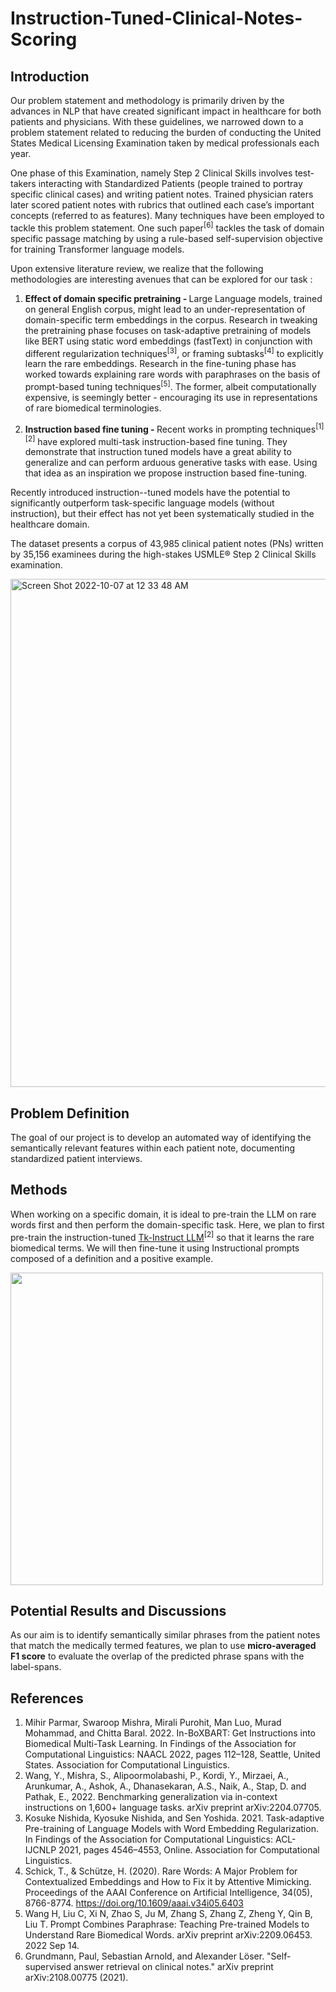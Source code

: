 # Instruction-Tuned-Clinical-Notes-Scoring


## Introduction
Our problem statement and methodology is  primarily driven by the advances in NLP that have created significant impact in healthcare for both patients and physicians.
With these guidelines, we narrowed down to a problem statement related to reducing the burden of conducting the United States Medical Licensing Examination taken by medical professionals each year. 

One phase of this Examination, namely Step 2 Clinical Skills involves test-takers interacting with Standardized Patients (people trained to portray specific clinical cases) and writing  patient notes. Trained physician raters later scored patient notes with rubrics that outlined each case’s important concepts (referred to as features).
Many techniques have been employed to tackle this problem statement. One such paper<sup>[6]</sup> tackles the task of domain specific passage matching by using a rule-based self-supervision objective for training Transformer language models.


Upon extensive literature review, we realize that the following methodologies are interesting avenues that can be explored for our task :
1. <b>Effect of domain specific pretraining - </b>Large Language models, trained on general English corpus, might lead to an under-representation of domain-specific term embeddings in the corpus. Research in tweaking the pretraining phase focuses on task-adaptive pretraining of models like BERT using static word embeddings (fastText) in conjunction with different regularization techniques<sup>[3]</sup>, or framing subtasks<sup>[4]</sup> to explicitly learn the rare embeddings. Research in the fine-tuning phase has worked towards explaining rare words with paraphrases on the basis of prompt-based tuning techniques<sup>[5]</sup>. The former, albeit computationally expensive, is seemingly better - encouraging its use in representations of rare biomedical terminologies. 

2. <b>Instruction based fine tuning - </b>Recent works in prompting techniques<sup>[1][2]</sup> have explored multi-task instruction-based fine tuning. They demonstrate that instruction tuned models have a great ability to generalize and can perform arduous generative tasks with ease. Using that idea as an inspiration we propose instruction based fine-tuning. 

Recently introduced instruction--tuned models have the potential to significantly outperform task-specific language models (without instruction), but their effect has not yet been systematically studied in the healthcare domain. 

The dataset presents a corpus of 43,985 clinical patient notes (PNs) written by 35,156 examinees during the high-stakes USMLE® Step 2 Clinical Skills examination.

<!-- [
<img width="813" alt="Screen Shot 2022-10-07 at 12 33 48 AM" src="[https://raw.githubusercontent.com/samaksh97/Instruction-Tuned-Clinical-Notes-Scoring/main/Pictures/label.png?token=GHSAT0AAAAAABZOHZTDU4D7DVOQDBXKLJAQY2A5JMA](https://user-images.githubusercontent.com/65465058/194675093-ab31dfe7-240f-4d50-9e4b-aa249b7c9d61.png">
](url) -->

[
<img width="813" alt="Screen Shot 2022-10-07 at 12 33 48 AM" src="https://raw.githubusercontent.com/samaksh97/Instruction-Tuned-Clinical-Notes-Scoring/main/Pictures/label.png?token=GHSAT0AAAAAABZV3HB7XANMBBBMV6ELTK44Y2A6CZA">
](url)

## Problem Definition

The goal of our project is to develop an automated way of identifying the semantically relevant features within each patient note, documenting standardized patient interviews. 

## Methods
When working on a specific domain, it is ideal to pre-train the LLM on rare words first and then perform the domain-specific task. Here, we plan to first pre-train the instruction-tuned [Tk-Instruct LLM](https://huggingface.co/allenai/tk-instruct-3b-def-pos-neg)<sup>[2]</sup>  so that it learns the rare biomedical terms. We will then fine-tune it using Instructional prompts composed of a definition and a positive example. 
<!-- ![Tk-instruct](https://user-images.githubusercontent.com/65465058/194685081-51c1b248-27c9-4441-9b89-8eb3ee671fa3.png| width=100) -->

<img src="https://user-images.githubusercontent.com/65465058/194685081-51c1b248-27c9-4441-9b89-8eb3ee671fa3.png" width="500">
<!-- 
[
<img width="813" alt="Screen Shot 2022-10-07 at 12 33 48 AM" src="https://raw.githubusercontent.com/samaksh97/Instruction-Tuned-Clinical-Notes-Scoring/main/Pictures/Tk-instruct.png?token=GHSAT0AAAAAABZVW6OKZ45CSTR4OZ3LZBFWY2A5ULQ">
](url) -->

## Potential Results and Discussions
As our aim is to identify semantically similar phrases from the patient notes that match the medically termed features, we plan to use <b>micro-averaged F1 score</b> to evaluate the overlap of the predicted phrase spans with the label-spans.

## References
1. Mihir Parmar, Swaroop Mishra, Mirali Purohit, Man Luo, Murad Mohammad, and Chitta Baral. 2022. In-BoXBART: Get Instructions into Biomedical Multi-Task Learning. In Findings of the Association for Computational Linguistics: NAACL 2022, pages 112–128, Seattle, United States. Association for Computational Linguistics.
2. Wang, Y., Mishra, S., Alipoormolabashi, P., Kordi, Y., Mirzaei, A., Arunkumar, A., Ashok, A., Dhanasekaran, A.S., Naik, A., Stap, D. and Pathak, E., 2022. Benchmarking generalization via in-context instructions on 1,600+ language tasks. arXiv preprint arXiv:2204.07705.
3. Kosuke Nishida, Kyosuke Nishida, and Sen Yoshida. 2021. Task-adaptive Pre-training of Language Models with Word Embedding Regularization. In Findings of the Association for Computational Linguistics: ACL-IJCNLP 2021, pages 4546–4553, Online. Association for Computational Linguistics.
4. Schick, T., & Schütze, H. (2020). Rare Words: A Major Problem for Contextualized Embeddings and How to Fix it by Attentive Mimicking. Proceedings of the AAAI Conference on Artificial Intelligence, 34(05), 8766-8774. https://doi.org/10.1609/aaai.v34i05.6403
5. Wang H, Liu C, Xi N, Zhao S, Ju M, Zhang S, Zhang Z, Zheng Y, Qin B, Liu T. Prompt Combines Paraphrase: Teaching Pre-trained Models to Understand Rare Biomedical Words. arXiv preprint arXiv:2209.06453. 2022 Sep 14.
6. Grundmann, Paul, Sebastian Arnold, and Alexander Löser. "Self-supervised answer retrieval on clinical notes." arXiv preprint arXiv:2108.00775 (2021).

